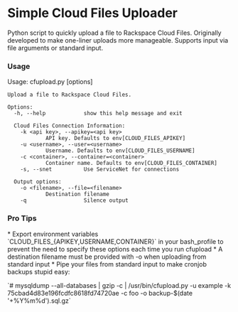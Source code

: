 <h1>Simple Cloud Files Uploader</h1>
<p>Python script to quickly upload a file to Rackspace Cloud Files. Originally developed to make one-liner uploads more manageable. Supports input via file arguments or standard input.</p>

<h3>Usage</h3>
	Usage: cfupload.py [options] <filename>

	Upload a file to Rackspace Cloud Files.

	Options:
	  -h, --help            show this help message and exit

	  Cloud Files Connection Information:
	    -k <api key>, --apikey=<api key>
				API key. Defaults to env[CLOUD_FILES_APIKEY]
	    -u <username>, --user=<username>
				Username. Defaults to env[CLOUD_FILES_USERNAME]
	    -c <container>, --container=<container>
				Container name. Defaults to env[CLOUD_FILES_CONTAINER]
	    -s, --snet          Use ServiceNet for connections

	  Output options:
	    -o <filename>, --file=<filename>
				Destination filename
	    -q                  Silence output
<h3>Pro Tips</h3>
* Export environment variables `CLOUD_FILES_{APIKEY,USERNAME,CONTAINER}` in your bash_profile to prevent the need to specify these options each time you run cfupload
* A destination filename must be provided with -o when uploading from standard input
* Pipe your files from standard input to make cronjob backups stupid easy:
	<p>`# mysqldump --all-databases | gzip -c | /usr/bin/cfupload.py -u example -k 75cbad4d83e196fcdfc8618fd74720ae -c foo -o backup-$(date '+%Y%m%d').sql.gz`</p>
